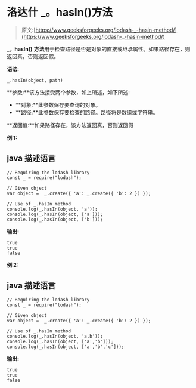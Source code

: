# 洛达什 _。hasIn()方法

> 原文:[https://www.geeksforgeeks.org/lodash-_-hasin-method/](https://www.geeksforgeeks.org/lodash-_-hasin-method/)

**_。hasIn()** **方法**用于检查路径是否是对象的直接或继承属性。如果路径存在，则返回真，否则返回假。

**语法:**

```
_.hasIn(object, path)

```

**参数:**该方法接受两个参数，如上所述，如下所述:

*   **对象:**此参数保存要查询的对象。
*   **路径:**此参数保存要检查的路径。路径将是数组或字符串。

**返回值:**如果路径存在，该方法返回真，否则返回假

**例 1:**

## java 描述语言

```
// Requiring the lodash library  
const _ = require("lodash");  

// Given object
var object =  _.create({ 'a': _.create({ 'b': 2 }) });

// Use of _.hasIn method 
console.log(_.hasIn(object, 'a')); 
console.log(_.hasIn(object, ['a'])); 
console.log(_.hasIn(object, ['b'])); 
```

**输出:**

```
true
true
false

```

**例 2:**

## java 描述语言

```
// Requiring the lodash library  
const _ = require("lodash");  

// Given object
var object =  _.create({ 'a': _.create({ 'b': 2 }) });

// Use of _.hasIn method 
console.log(_.hasIn(object, 'a.b')); 
console.log(_.hasIn(object, ['a','b'])); 
console.log(_.hasIn(object, ['a','b','c'])); 
```

**输出:**

```
true
true
false

```